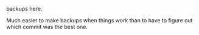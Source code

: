 backups here. 

Much easier to make backups when things work than to have to figure out which commit was the best one.
